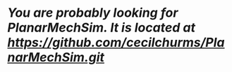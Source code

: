 # <em>You are probably looking for PlanarMechSim.  It is located at https://github.com/cecilchurms/PlanarMechSim.git</em>
